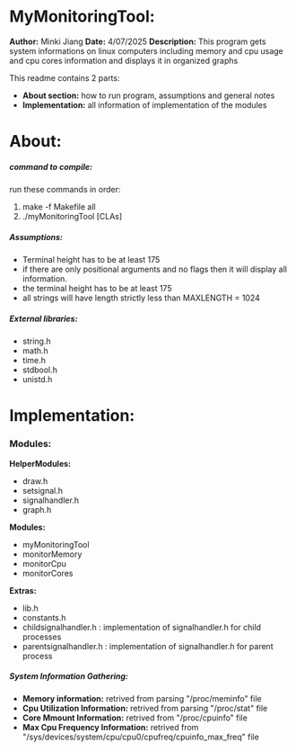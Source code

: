 # MyMonitoringTool:

**Author:** Minki Jiang
**Date:** 4/07/2025
**Description:** This program gets system informations on linux computers including memory and cpu usage and cpu cores information and displays it in organized graphs

This readme contains 2 parts:

- **About section:** how to run program, assumptions and general notes
- **Implementation:** all information of implementation of the modules

# About:

##### **command to compile:** 

run these commands in order:

1. make -f Makefile all
2. ./myMonitoringTool [CLAs]

##### **Assumptions:**

- Terminal height has to be at least 175
- if there are only positional arguments and no flags then it will display all information.
- the terminal height has to be at least 175
- all strings will have length strictly less than MAXLENGTH = 1024

##### External libraries:

- string.h
- math.h
- time.h
- stdbool.h
- unistd.h

# Implementation:

### Modules:

**HelperModules:**

- draw.h
- setsignal.h
- signalhandler.h
- graph.h

**Modules:**

- myMonitoringTool
- monitorMemory
- monitorCpu
- monitorCores

**Extras:**

- lib.h
- constants.h
- childsignalhandler.h : implementation of signalhandler.h for child processes
- parentsignalhandler.h : implementation of signalhandler.h for parent process

##### System Information Gathering:

- **Memory information:**  retrived from parsing "/proc/meminfo" file
- **Cpu Utilization Information:** retrived from parsing "/proc/stat" file
- **Core Mmount Information:**  retrived from "/proc/cpuinfo" file
- **Max Cpu Frequency Information:**  retrived from "/sys/devices/system/cpu/cpu0/cpufreq/cpuinfo_max_freq" file
##### 
